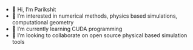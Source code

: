 - 👋 Hi, I’m Parikshit
- 👀 I’m interested in numerical methods, physics based simulations, computational geometry
- 🌱 I’m currently learning CUDA programming
- 💞️ I’m looking to collaborate on open source physical based simulation tools

<!---
iamparik/iamparik is a ✨ special ✨ repository because its `README.md` (this file) appears on your GitHub profile.
You can click the Preview link to take a look at your changes.
--->
